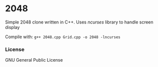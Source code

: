 # 2048

Simple 2048 clone written in C++.
Uses *ncurses* library to handle screen display

Compile with:
`g++ 2048.cpp Grid.cpp -o 2048 -lncurses`


### License
GNU General Public License
